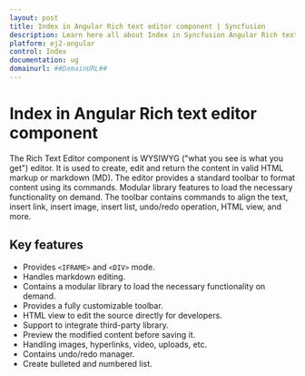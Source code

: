 ```yaml
---
layout: post
title: Index in Angular Rich text editor component | Syncfusion
description: Learn here all about Index in Syncfusion Angular Rich text editor component of Syncfusion Essential JS 2 and more.
platform: ej2-angular
control: Index 
documentation: ug
domainurl: ##DomainURL##
---
```


# Index in Angular Rich text editor component

The Rich Text Editor component is WYSIWYG ("what you see is what you get") editor. It is used to create, edit and return the content in valid HTML markup or markdown (MD). The editor provides a standard toolbar to format content using its commands. Modular library features to load the necessary functionality on demand. The toolbar contains commands to align the text, insert link, insert image, insert list, undo/redo operation, HTML view, and more.

## Key features

* Provides `<IFRAME>` and `<DIV>` mode.
* Handles markdown editing.
* Contains a modular library to load the necessary functionality on demand.
* Provides a fully customizable toolbar.
* HTML view to edit the source directly for developers.
* Support to integrate third-party library.
* Preview the modified content before saving it.
* Handling images, hyperlinks, video, uploads, etc.
* Contains undo/redo manager.
* Create bulleted and numbered list.
